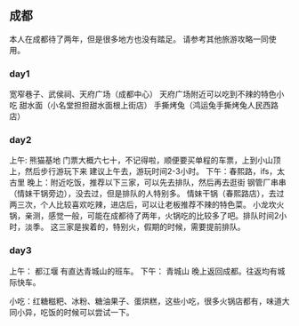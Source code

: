 ## 成都
本人在成都待了两年，但是很多地方也没有踏足。
请参考其他旅游攻略一同使用。

### day1
宽窄巷子、武侯祠、天府广场（成都中心）
天府广场附近可以吃到不辣的特色小吃
甜水面（小名堂担担甜水面根上街店）
手撕烤兔（鸿运兔手撕烤兔人民西路店）

### day2
上午:
熊猫基地
门票大概六七十，不记得啦，顺便要买单程的车票，上到小山顶上，然后步行游玩下来
建议上午去，游玩时间2-3小时。
下午：春熙路，ifs，太古里
晚上：附近吃饭，推荐以下三家，可以先去排队，然后再去逛街
钢管厂串串（情妹干锅旁边），没去过，但是排队的人特别多。
情妹干锅（春熙路店），去过两三次，个人比较喜欢吃辣，进店后，可以让老板推荐不辣的特色菜。
小龙坎火锅，亲测，感觉一般，可能在成都待了两年，火锅吃的比较多了吧。排队时间2小时，淡季。
这三家是挨着的，特别火，假期的时候，需要提前排队。


### day3
上午：
都江堰
有直达青城山的班车。
下午：
青城山
晚上返回成都。往返均有城际快车。


小吃：红糖糍粑、冰粉、糖油果子、蛋烘糕，这些小吃，很多火锅店都有，味道大同小异，吃饭的时候可以尝试一下。

